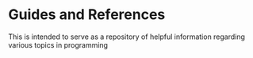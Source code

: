 # Guides and References

This is intended to serve as a repository of helpful information regarding various topics in programming
